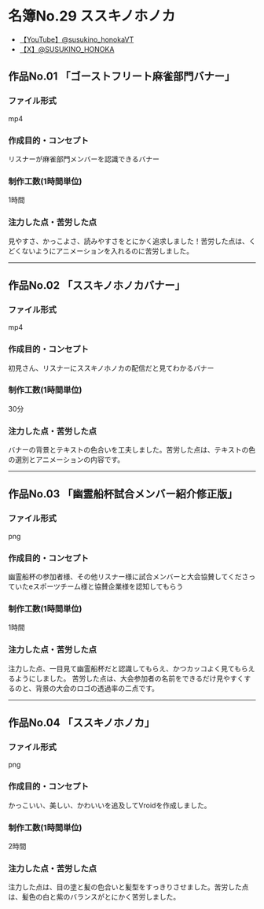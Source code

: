 # 名簿No.29 ススキノホノカ

- [【YouTube】@susukino_honokaVT](https://youtube.com/@susukino_honokaVT)
- [【X】@SUSUKINO_HONOKA](https://x.com/@SUSUKINO_HONOKA)

## 作品No.01 「ゴーストフリート麻雀部門バナー」
### ファイル形式
mp4

### 作成目的・コンセプト
リスナーが麻雀部門メンバーを認識できるバナー

### 制作工数(1時間単位)
1時間

### 注力した点・苦労した点
見やすさ、かっこよさ、読みやすさをとにかく追求しました！苦労した点は、くどくないようにアニメーションを入れるのに苦労しました。

---

## 作品No.02 「ススキノホノカバナー」

### ファイル形式
mp4

### 作成目的・コンセプト
初見さん、リスナーにススキノホノカの配信だと見てわかるバナー

### 制作工数(1時間単位)
30分

### 注力した点・苦労した点
バナーの背景とテキストの色合いを工夫しました。苦労した点は、テキストの色の選別とアニメーションの内容です。

---

## 作品No.03 「幽霊船杯試合メンバー紹介修正版」
### ファイル形式
png

### 作成目的・コンセプト
幽霊船杯の参加者様、その他リスナー様に試合メンバーと大会協賛してくださっていたeスポーツチーム様と協賛企業様を認知してもらう

### 制作工数(1時間単位)
1時間

### 注力した点・苦労した点
注力した点、一目見て幽霊船杯だと認識してもらえ、かつカッコよく見てもらえるようにしました。
苦労した点は、大会参加者の名前をできるだけ見やすくするのと、背景の大会のロゴの透過率の二点です。

---

## 作品No.04 「ススキノホノカ」

### ファイル形式
png

### 作成目的・コンセプト
かっこいい、美しい、かわいいを追及してVroidを作成しました。

### 制作工数(1時間単位)
2時間

### 注力した点・苦労した点
注力した点は、目の塗と髪の色合いと髪型をすっきりさせました。苦労した点は、髪色の白と紫のバランスがとにかく苦労しました。